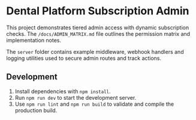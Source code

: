 # Dental Platform Subscription Admin

This project demonstrates tiered admin access with dynamic subscription checks. The `/docs/ADMIN_MATRIX.md` file outlines the permission matrix and implementation notes.

The `server` folder contains example middleware, webhook handlers and logging utilities used to secure admin routes and track actions.

## Development

1. Install dependencies with `npm install`.
2. Run `npm run dev` to start the development server.
3. Use `npm run lint` and `npm run build` to validate and compile the production build.
